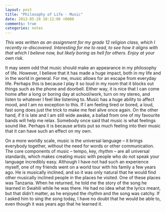 ```yaml
---
layout: post
title: "Philosophy of Life - Music"
date: 2012-05-28 10:12:06 +0000
comments: true
categories: notes
---
```


*This was written as an assignment for my grade 12 religion class, which I recently re-discovered. Interesting for me to read, to see how it aligns with that which I believe now, but likely boring as hell for others. Enjoy at your own risk.*

It may seem odd that music should make an appearance in my philosophy of life. However, I believe that it has made a huge impact, both in my life and in the world in general. For me, music allows for an escape from everyday life. Perhaps this is because I play it so loud in my room that it blocks out things such as the phone and doorbell. Either way, it is nice that I can come home after a long or boring day at school/work, turn on my stereo, and listen to whatever I feel like listening to. Music has a huge ability to affect mood, and I am no exception to this. If I am feeling tired or bored, a loud, fast song does just the trick to make me feel alive once again. On the other hand, if it is late and I am still wide awake, a ballad from one of my favourite bands will help me relax. Somebody once said that music is what feelings sound like. Perhaps it is because artists put so much feeling into their music that it can have such an effect on my own.

On a more worldly scale, music is the universal language – it brings everybody together, without the need for words or other communication. The core components of music – tempo, key, rhythm – are all universal standards, which makes creating music with people who do not speak your language incredibly easy. Although I have not had such an experience myself, one of my friends went on a world tour with his family a few years ago. He is musically inclined, and so it was only natural that he would find other musically inclined people in the places he visited. One of these places was Tanzania. When he returned, he told me the story of the song he learned in Swahili while he was there. He had no idea what the lyrics meant, but that didn’t matter, as he enjoyed the rhythm and the song was catchy. If I asked him to sing the song today, I have no doubt that he would be able to, even though it was years ago that he learned it.